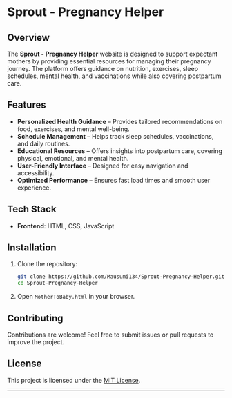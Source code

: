 # Sprout - Pregnancy Helper  

## Overview  
The **Sprout - Pregnancy Helper** website is designed to support expectant mothers by providing essential resources for managing their pregnancy journey. The platform offers guidance on nutrition, exercises, sleep schedules, mental health, and vaccinations while also covering postpartum care.  

## Features  
- **Personalized Health Guidance** – Provides tailored recommendations on food, exercises, and mental well-being.  
- **Schedule Management** – Helps track sleep schedules, vaccinations, and daily routines.  
- **Educational Resources** – Offers insights into postpartum care, covering physical, emotional, and mental health.  
- **User-Friendly Interface** – Designed for easy navigation and accessibility.  
- **Optimized Performance** – Ensures fast load times and smooth user experience.  

## Tech Stack  
- **Frontend**: HTML, CSS, JavaScript  

## Installation  
1. Clone the repository:  
   ```bash
   git clone https://github.com/Mausumi134/Sprout-Pregnancy-Helper.git
   cd Sprout-Pregnancy-Helper
   ```  
2. Open `MotherToBaby.html` in your browser.  

## Contributing  
Contributions are welcome! Feel free to submit issues or pull requests to improve the project.  

## License  
This project is licensed under the [MIT License](LICENSE).  

---
